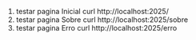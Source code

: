 1. testar pagina Inicial
    curl http://localhost:2025/
2. testar pagina Sobre
    curl http://localhost:2025/sobre
3. testar pagina Erro
    curl http://localhost:2025/erro